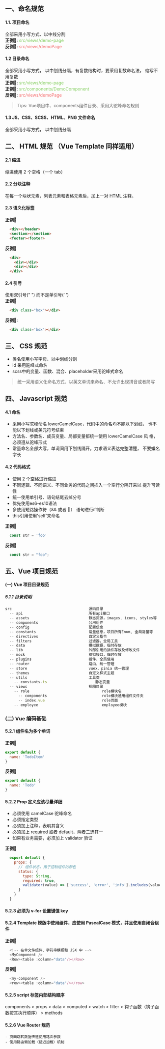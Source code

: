 <!-- ## 编码规范 (阿里) -->

## 一、命名规范

  #### 1.1. 项目命名
  全部采用小写方式、以中线分割  
  **正例🌰**: <font color="#85ce61">src/views/demo-page</font>  
  **反例🌰**: <font color="#f56c6c">src/views/demoPage</font>  

  #### 1.2 目录命名
  全部采用小写方式， 以中划线分隔，有复数结构时，要采用复数命名法， 缩写不用复数  
  **正例🌰**: <font color="#85ce61">src/views/demo-page</font>  
  **正例🌰**: <font color="#85ce61">src/components/DemoComponent</font>  
  **反例🌰**: <font color="#f56c6c">src/views/demoPage</font>  
  > Tips: Vue项目中、components组件目录、采用大驼峰命名规则

  #### 1.3 JS、CSS、SCSS、HTML、PNG 文件命名
  全部采用小写方式， 以中划线分隔


## 二、 HTML 规范 （Vue Template 同样适用）
  #### 2.1 缩进
  缩进使用 2 个空格（一个 tab）

  #### 2.2 分块注释
  在每一个块状元素，列表元素和表格元素后，加上一对 HTML 注释。

  #### 2.3 语义化标签
  
  **正例🌰**
  ```html
    <div></header>
    <section></section>
    <footer><footer>
  ```

  **反例🌰**
  ```html
    <div>
      <div></div>
      <div></div>
    </div>
  ```

  #### 2.4 引号
  使用双引号(" ") 而不是单引号(’ ')   
  **正例🌰**
  ```html
    <div class="box"></div>
  ```

  **反例🌰**:
  ```html
    <div class='box'></div>
  ```

## 三、 CSS 规范
  - 类名使用小写字母、以中划线分割
  - id 采用驼峰式命名
  - scss中的变量、函数、混合、placeholder采用驼峰式命名

> 统一采用语义化命名方式、以英文单词来命名、不允许出现拼音或者简写


## 四、 Javascript 规范
  #### 4.1 命名
  - 采用小写驼峰命名 lowerCamelCase，代码中的命名均不能以下划线， 也不能以下划线或美元符号结束
  - 方法名、参数名、成员变量、局部变量都统一使用 lowerCamelCase 风 格，必须遵从驼峰形式
  - 常量命名全部大写，单词间用下划线隔开，力求语义表达完整清楚， 不要嫌名字长
  
  #### 4.2 代码格式
  - 使用 2 个空格进行缩进
  - 不同逻辑、不同语义、不同业务的代码之间插入一个空行分隔开来以 提升可读性
  - 统一使用单引号、语句结尾去掉分号
  - 优先使用es6-es10语法
  - 多使用短路操作符（&& 或者 ||） 语句进行if判断
  - this引用使用'self'来命名


  **正例🌰**
  ```javascript
    const str = 'foo'
  ```
  **反例🌰**
  ```javascript
    const str = "foo";
  ```


## 五、Vue 项目规范

   #### (一) Vue 项目目录规范
  
  ##### 5.1.1 目录说明
  ```javascript
  src                                   源码目录
    -- api                              所有api接口
    -- assets                           静态资源，images, icons, styles等
    -- components                       公用组件
    -- config                           配置信息
    -- constants                        常量信息，项目所有Enum, 全局常量等
    -- directives                       自定义指令
    -- filters                          过滤器，全局工具
    -- data                             模拟数据，临时存放
    -- lib                              外部引用的插件存放及修改文件
    -- mock                             模拟接口，临时存放
    -- plugins                          插件，全局使用
    -- router                           路由，统一管理
    -- store                            vuex、pinia 统一管理
    -- themes                           自定义样式主题
    -- utils                            工具类
      -- constants.ts                      静态变量
    -- views                            视图目录
      -- role                                 role模块名
        -- components                         role模块通用组件文件夹
        -- index.vue                          role页面
      -- employee                             employee模块
  ```
  ### (二) Vue 编码基础
  #### 5.2.1 组件名为多个单词
  **正例🌰**
  ```javascript
  export default {
    name: 'TodoItem'
  }
  ```
  **反例🌰**
  ```javascript
  export default {
    name: 'Todo'
  }
  ```

  #### 5.2.2 Prop 定义应该尽量详细
  - 必须使用 camelCase 驼峰命名
  - 必须指定类型
  - 必须加上注释，表明其含义
  - 必须加上 required 或者 default，两者二选其一
  - 如果有业务需要，必须加上 validator 验证

  **正例🌰**
  ```javascript
    export default {
      props: {
        // 组件状态，用于控制组件的颜色
        status: {
          type: String,
          required: true,
          validator(value) => ['success', 'error', 'info'].includes(value)
        }
      }
    }
  ```

  #### 5.2.3 必须为 v-for 设置键值 key
  #### 5.2.4 Template 模版中使用组件，应使用 PascalCase 模式，并且使用自闭合组件
  **正例🌰**
  ```javascript
    <!-- 在单文件组件、字符串模板和 JSX 中 -->
    <MyComponent />
    <Row><table :column="data"/></Row>
  ```
  **反例🌰**
  ```javascript
    <my-component />
    <row><table :column="data"/></row>
  ```
  #### 5.2.5 script 标签内部结构顺序
  components > props > data > computed > watch > filter > 钩子函数（钩子函数按其执行顺序） > methods

  #### 5.2.6 Vue Router 规范
    - 页面跳转数据传递使用路由参数
    - 使用路由懒加载（延迟加载）机制
  
